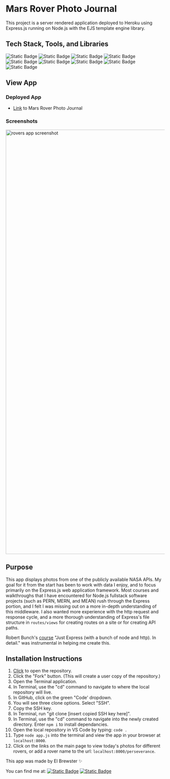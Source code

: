 # Mars Rover Photo Journal

This project is a server rendered application deployed to Heroku using Express.js running on Node.js with the EJS template engine library.

## Tech Stack, Tools, and Libraries

![Static Badge](https://img.shields.io/badge/Node.js-43853D?style=for-the-badge&logo=node.js&logoColor=white)
![Static Badge](https://img.shields.io/badge/Express.js-404D59?style=for-the-badge&logo=express&logoColor=black&color=white)
![Static Badge](https://img.shields.io/badge/CSS3-1572B6?style=for-the-badge&logo=css3&logoColor=white)
![Static Badge](https://img.shields.io/badge/Heroku-430098?style=for-the-badge&logo=heroku&logoColor=white)
![Static Badge](https://img.shields.io/badge/ejs-a91e50?style=for-the-badge&logo=ejs&logoColor=#b4ca66&color=#a91e50)
![Static Badge](https://img.shields.io/badge/npm-CB3837?style=for-the-badge&logo=npm&logoColor=white)
![Static Badge](https://img.shields.io/badge/Visual_Studio_Code-0078D4?style=for-the-badge&logo=visual%20studio%20code&logoColor=white)
![Static Badge](https://img.shields.io/badge/GIT-E44C30?style=for-the-badge&logo=git&logoColor=white)
![Static Badge](https://img.shields.io/badge/Udemy-A435F0?style=for-the-badge&logo=Udemy&logoColor=white)

## View App

### Deployed App
- [Link](https://mars-rovers-photo-journal-2b03be7a42c1.herokuapp.com/perseverance) to Mars Rover Photo Journal

### Screenshots
<img width="1344" alt="rovers app screenshot" src="https://github.com/ElBrewster/Mars-Rover-Photo-Journal/assets/113723085/6a502373-808c-4432-b800-3d5536a5a1cf">

## Purpose
This app displays photos from one of the publicly available NASA APIs. My goal for it from the start has been to work with data I enjoy, and to focus primarily on the Express.js web application framework. Most courses and walkthroughs that I have encountered for Node.js fullstack software projects (such as PERN, MERN, and MEAN) rush through the Express portion, and I felt I was missing out on a more in-depth understanding of this middleware. I also wanted more experience with the http request and response cycle, and a more thorough understanding of Express's file structure in `routes/views` for creating routes on a site or for creating API paths.

Robert Bunch's [course](https://gale.udemy.com/course/just-express-with-a-bunch-of-node-and-http-in-detail/learn/lecture/11301584#overview) "Just Express (with a bunch of node and http). In detail." was instrumental in helping me create this.

## Installation Instructions
1. [Click](https://github.com/ElBrewster/Mars-Rover-Photo-Journal) to open the repository.
2. Click the "Fork" button. (This will create a user copy of the repository.)
3. Open the Terminal application.
4. In Terminal, use the "cd" command to navigate to where the local repository will live.
5. In GitHub, click on the green "Code' dropdown.
6. You will see three clone options. Select "SSH".
7. Copy the SSH key.
8. In Terminal, run "git clone [insert copied SSH key here]".
9. In Terminal, use the "cd" command to navigate into the newly created directory. Enter `npm i` to install dependancies.
10. Open the local repository in VS Code by typing: `code .`
11. Type `node app.js` into the terminal and view the app in your browser at `localhost:8000`.
12. Click on the links on the main page to view today's photos for different rovers, or add a rover name to the url: `localhost:8000/perseverance`.

This app was made by El Brewster ✨

You can find me at:
[![Static Badge](https://img.shields.io/badge/GitHub-100000?style=for-the-badge&logo=github&logoColor=%23181717&color=white&link=https%3A%2F%2Fgithub.com%2FElBrewster)](https://github.com/ElBrewster)
[![Static Badge](https://img.shields.io/badge/LinkedIn-0077B5?style=for-the-badge&logo=linkedin&logoColor=%230A66C2&color=white&link=https%3A%2F%2Fwww.linkedin.com%2Fin%2Fel-brewster%2F)](https://www.linkedin.com/in/el-brewster/)
